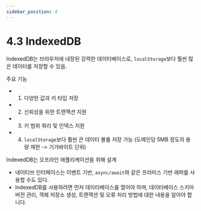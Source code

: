 ```yaml
---
sidebar_position: 4
---
```


# 4.3 IndexedDB

IndexedDB는 브라우저에 내장된 강력한 데이터베이스로, `localStorage`보다 훨씬 많은 데이터를 저장할 수 있음.  

주요 기능  
- 1. 다양한 값과 키 타입 저장
- 2. 신뢰성을 위한 트랜잭션 지원
- 3. 키 범위 쿼리 및 인덱스 지원
- 4. `localStorage`보다 훨씬 큰 데이터 볼륨 저장 가능 (도메인당 5MB 정도의 용량 제한 -> 기가바이트 단위)  


IndexedDB는 오프라인 애플리케이션을 위해 설계 
- 네이티브 인터페이스는 이벤트 기반, `async/await`와 같은 프라미스 기반 래퍼를 사용할 수도 있다.
- IndexedDB를 사용하려면 먼저 데이터베이스를 열어야 하며, 데이터베이스 스키마 버전 관리, 객체 저장소 생성, 트랜잭션 및 오류 처리 방법에 대한 내용을 알아야 합니다.
